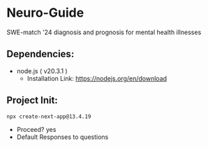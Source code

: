 # Neuro-Guide
SWE-match '24 diagnosis and prognosis for mental health illnesses
## Dependencies:
* node.js ( v20.3.1 )
  * Installation Link: https://nodejs.org/en/download
  
## Project Init:

`npx create-next-app@13.4.19`
* Proceed? yes
* Default Responses to questions

